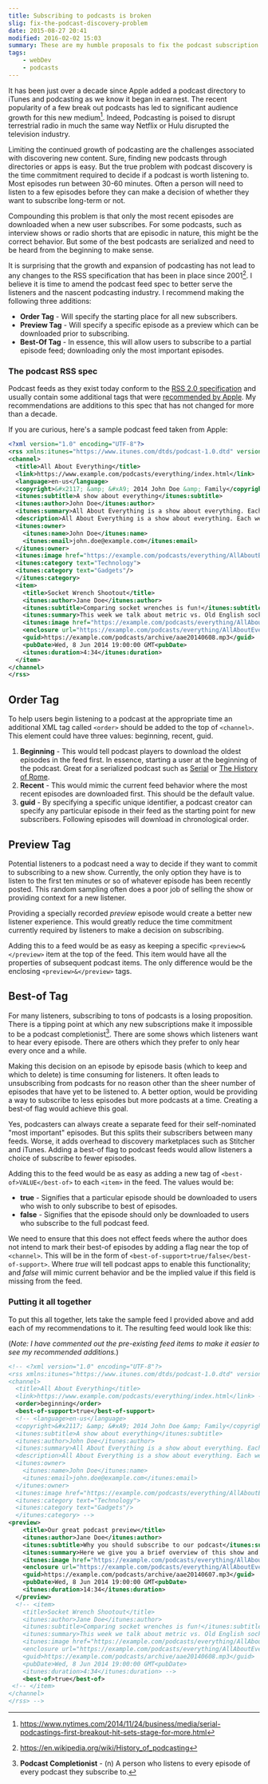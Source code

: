 ```yaml
---
title: Subscribing to podcasts is broken
slig: fix-the-podcast-discovery-problem
date: 2015-08-27 20:41
modified: 2016-02-02 15:03
summary: These are my humble proposals to fix the podcast subscription problem. Making a few additions to the podcast feed spec would allow podcasting to thrive.
tags:
    - webDev
    - podcasts
---
```


It has been just over a decade since Apple added a podcast directory to iTunes and podcasting as we know it began in earnest. The recent popularity of a few break out podcasts has led to significant audience growth for this new medium[^1]. Indeed, Podcasting is poised to disrupt terrestrial radio in much the same way Netflix or Hulu disrupted the television industry.

Limiting the continued growth of podcasting are the challenges associated with discovering new content. Sure, finding new podcasts through directories or apps is easy. But the true problem with podcast discovery is the time commitment required to decide if a podcast is worth listening to. Most episodes run between 30-60 minutes. Often a person will need to listen to a few episodes before they can make a decision of whether they want to subscribe long-term or not.

Compounding this problem is that only the most recent episodes are downloaded when a new user subscribes. For some podcasts, such as interview shows or radio shorts that are episodic in nature, this might be the correct behavior. But some of the best podcasts are serialized and need to be heard from the beginning to make sense.

It is surprising that the growth and expansion of podcasting has not lead to any changes to the RSS specification that has been in place since 2001[^2]. I believe it is time to amend the podcast feed spec to better serve the listeners and the nascent podcasting industry. I recommend making the following three additions:

-   **Order Tag** - Will specify the starting place for all new subscribers.
-   **Preview Tag** - Will specify a specific episode as a preview which can be downloaded prior to subscribing.
-   **Best-Of Tag** - In essence, this will allow users to subscribe to a partial episode feed; downloading only the most important episodes.

### The podcast RSS spec

Podcast feeds as they exist today conform to the [RSS 2.0 specification][3] and usually contain some additional tags that were [recommended by Apple][4]. My recommendations are additions to this spec that has not changed for more than a decade.

If you are curious, here's a sample podcast feed taken from Apple:

```xml
<?xml version="1.0" encoding="UTF-8"?>
<rss xmlns:itunes="https://www.itunes.com/dtds/podcast-1.0.dtd" version="2.0">
<channel>
  <title>All About Everything</title>
  <link>https://www.example.com/podcasts/everything/index.html</link>
  <language>en-us</language>
  <copyright>&#x2117; &amp; &#xA9; 2014 John Doe &amp; Family</copyright>
  <itunes:subtitle>A show about everything</itunes:subtitle>
  <itunes:author>John Doe</itunes:author>
  <itunes:summary>All About Everything is a show about everything. Each week we dive into any subject known to man and talk about it as much as we can. Look for our podcast in the Podcasts app or in the iTunes Store</itunes:summary>
  <description>All About Everything is a show about everything. Each week we dive into any subject known to man and talk about it as much as we can. Look for our podcast in the Podcasts app or in the iTunes Store</description>
  <itunes:owner>
    <itunes:name>John Doe</itunes:name>
    <itunes:email>john.doe@example.com</itunes:email>
  </itunes:owner>
  <itunes:image href="https://example.com/podcasts/everything/AllAboutEverything.jpg" />
  <itunes:category text="Technology">
  <itunes:category text="Gadgets"/>
  </itunes:category>
  <item>
    <title>Socket Wrench Shootout</title>
    <itunes:author>Jane Doe</itunes:author>
    <itunes:subtitle>Comparing socket wrenches is fun!</itunes:subtitle>
    <itunes:summary>This week we talk about metric vs. Old English socket wrenches. Which one is better? Do you really need both? Get all of your answers here.</itunes:summary>
    <itunes:image href="https://example.com/podcasts/everything/AllAboutEverything/Episode2.jpg" />
    <enclosure url="https://example.com/podcasts/everything/AllAboutEverythingEpisode2.mp3" length="5650889" type="audio/mpeg" />
    <guid>https://example.com/podcasts/archive/aae20140608.mp3</guid>
    <pubDate>Wed, 8 Jun 2014 19:00:00 GMT<pubDate>
    <itunes:duration>4:34</itunes:duration>
  </item>
</channel>
</rss>
```

## Order Tag

To help users begin listening to a podcast at the appropriate time an additional XML tag called `<order>` should be added to the top of `<channel>`. This element could have three values: beginning, recent, guid.

1. **Beginning** - This would tell podcast players to download the oldest episodes in the feed first. In essence, starting a user at the beginning of the podcast. Great for a serialized podcast such as [Serial][1] or [The History of Rome][2].
2. **Recent** - This would mimic the current feed behavior where the most recent episodes are downloaded first. This should be the default value.
3. **guid** - By specifying a specific unique identifier, a podcast creator can specify any particular episode in their feed as the starting point for new subscribers. Following episodes will download in chronological order.

## Preview Tag

Potential listeners to a podcast need a way to decide if they want to commit to subscribing to a new show. Currently, the only option they have is to listen to the first ten minutes or so of whatever episode has been recently posted. This random sampling often does a poor job of selling the show or providing context for a new listener.

Providing a specially recorded _preview_ episode would create a better new listener experience. This would greatly reduce the time commitment currently required by listeners to make a decision on subscribing.

Adding this to a feed would be as easy as keeping a specific `<preview>&</preview>` item at the top of the feed. This item would have all the properties of subsequent podcast items. The only difference would be the enclosing `<preview>&</preview>` tags.

## Best-of Tag

For many listeners, subscribing to tons of podcasts is a losing proposition. There is a tipping point at which any new subscriptions make it impossible to be a podcast completionist[^3]. There are some shows which listeners want to hear every episode. There are others which they prefer to only hear every once and a while.

Making this decision on an episode by episode basis (which to keep and which to delete) is time consuming for listeners. It often leads to unsubscribing from podcasts for no reason other than the sheer number of episodes that have yet to be listened to. A better option, would be providing a way to subscribe to less episodes but more podcasts at a time. Creating a best-of flag would achieve this goal.

Yes, podcasters can always create a separate feed for their self-nominated "most important" episodes. But this splits their subscribers between many feeds. Worse, it adds overhead to discovery marketplaces such as Stitcher and iTunes. Adding a best-of flag to podcast feeds would allow listeners a choice of subscribe to fewer episodes.

Adding this to the feed would be as easy as adding a new tag of `<best-of>VALUE</best-of>` to each `<item>` in the feed. The values would be:

-   **true** - Signifies that a particular episode should be downloaded to users who wish to only subscribe to best of episodes.
-   **false** - Signifies that the episode should only be downloaded to users who subscribe to the full podcast feed.

We need to ensure that this does not effect feeds where the author does not intend to mark their best-of episodes by adding a flag near the top of `<channel>`. This will be in the form of `<best-of-support>true/false</best-of-support>`. Where _true_ will tell podcast apps to enable this functionality; and _false_ will mimic current behavior and be the implied value if this field is missing from the feed.

### Putting it all together

To put this all together, lets take the sample feed I provided above and add each of my recommendations to it. The resulting feed would look like this:

(_Note: I have commented out the pre-existing feed items to make it easier to see my recommended additions._)

```xml
<!-- <?xml version="1.0" encoding="UTF-8"?>
<rss xmlns:itunes="https://www.itunes.com/dtds/podcast-1.0.dtd" version="2.0">
<channel>
  <title>All About Everything</title>
  <link>https://www.example.com/podcasts/everything/index.html</link> -->
  <order>beginning</order>
  <best-of-support>true</best-of-support>
  <!-- <language>en-us</language>
  <copyright>&#x2117; &amp; &#xA9; 2014 John Doe &amp; Family</copyright>
  <itunes:subtitle>A show about everything</itunes:subtitle>
  <itunes:author>John Doe</itunes:author>
  <itunes:summary>All About Everything is a show about everything. Each week we dive into any subject known to man and talk about it as much as we can. Look for our podcast in the Podcasts app or in the iTunes Store</itunes:summary>
  <description>All About Everything is a show about everything. Each week we dive into any subject known to man and talk about it as much as we can. Look for our podcast in the Podcasts app or in the iTunes Store</description>
  <itunes:owner>
    <itunes:name>John Doe</itunes:name>
    <itunes:email>john.doe@example.com</itunes:email>
  </itunes:owner>
  <itunes:image href="https://example.com/podcasts/everything/AllAboutEverything.jpg" />
  <itunes:category text="Technology">
  <itunes:category text="Gadgets"/>
  </itunes:category> -->
<preview>
    <title>Our great podcast preview</title>
    <itunes:author>Jane Doe</itunes:author>
    <itunes:subtitle>Why you should subscribe to our podcast</itunes:subtitle>
    <itunes:summary>Here we give you a brief overview of this show and why you should subscribe</itunes:summary>
    <itunes:image href="https://example.com/podcasts/everything/AllAboutEverything/EpisodePreview.jpg" />
    <enclosure url="https://example.com/podcasts/everything/AllAboutEverythingPreview.mp3" length="5650889" type="audio/mpeg" />
    <guid>https://example.com/podcasts/archive/aae20140607.mp3</guid>
    <pubDate>Wed, 8 Jun 2014 19:00:00 GMT<pubDate>
    <itunes:duration>14:34</itunes:duration>
  </preview>
  <!-- <item>
    <title>Socket Wrench Shootout</title>
    <itunes:author>Jane Doe</itunes:author>
    <itunes:subtitle>Comparing socket wrenches is fun!</itunes:subtitle>
    <itunes:summary>This week we talk about metric vs. Old English socket wrenches. Which one is better? Do you really need both? Get all of your answers here.</itunes:summary>
    <itunes:image href="https://example.com/podcasts/everything/AllAboutEverything/Episode2.jpg" />
    <enclosure url="https://example.com/podcasts/everything/AllAboutEverythingEpisode2.mp3" length="5650889" type="audio/mpeg" />
    <guid>https://example.com/podcasts/archive/aae20140608.mp3</guid>
    <pubDate>Wed, 8 Jun 2014 19:00:00 GMT<pubDate>
    <itunes:duration>4:34</itunes:duration> -->
    <best-of>true</best-of>
 <!-- </item>
</channel>
</rss> -->
```

[1]: https://serialpodcast.org/
[2]: https://thehistoryofrome.typepad.com
[3]: https://cyber.law.harvard.edu/rss/rss.html
[4]: https://www.apple.com/itunes/podcasts/specs.html

[^1]: https://www.nytimes.com/2014/11/24/business/media/serial-podcastings-first-breakout-hit-sets-stage-for-more.html
[^2]: https://en.wikipedia.org/wiki/History_of_podcasting
[^3]: **Podcast Completionist** - (n) A person who listens to every episode of every podcast they subscribe to.
